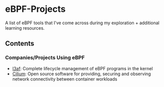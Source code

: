 # eBPF-Projects  

A list of eBPF tools that I've come across during my exploration + additional learning resources. 

## Contents  

### Companies/Projects Using eBPF  
- [l3af](l3af.io): Complete lifecycle management of eBPF programs in the kernel
- [Cilium](https://cilium.io/): Open source software for providing, securing and observing network connectivity between container workloads
